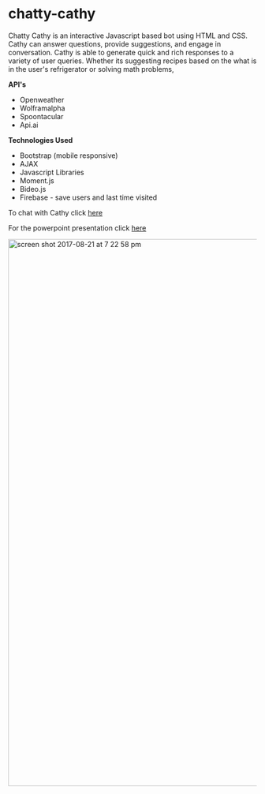# chatty-cathy
Chatty Cathy is an interactive Javascript based bot using HTML and CSS. Cathy can answer questions, provide suggestions, and engage in conversation. Cathy is able to generate quick and rich responses to a variety of user queries. Whether its suggesting recipes based on the what is in the user's refrigerator or solving math problems, 

**API's**

   - Openweather
   - Wolframalpha
   - Spoontacular 
   - Api.ai

**Technologies Used**
   - Bootstrap (mobile responsive)
   - AJAX
   - Javascript Libraries
   - Moment.js
   - Bideo.js
   - Firebase - save users and last time visited

To chat with Cathy click [here](https://msa0683.github.io/chattyCathy/) 

For the powerpoint presentation click [here](https://docs.google.com/presentation/d/1zF4A4cswkK4_VH0FYxm-oz_G-KkO5xvzcC7gkWVhR5k/edit#slide=id.g23c60aa30d_6_85)

<img width="1109" alt="screen shot 2017-08-21 at 7 22 58 pm" src="https://user-images.githubusercontent.com/28279675/29545982-76697328-86a6-11e7-87d2-098f2b34d0b2.png">



